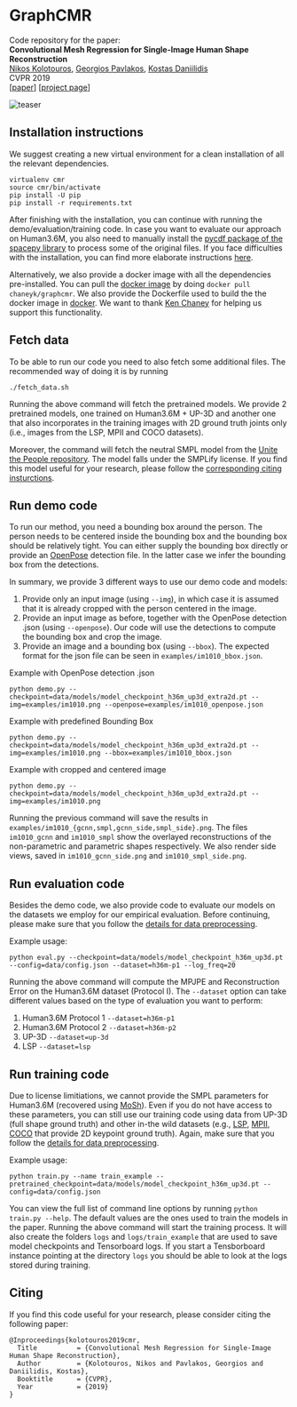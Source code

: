 # GraphCMR
Code repository for the paper:  
**Convolutional Mesh Regression for Single-Image Human Shape Reconstruction**  
[Nikos Kolotouros](https://www.seas.upenn.edu/~nkolot/), [Georgios Pavlakos](https://www.seas.upenn.edu/~pavlakos/), [Kostas Daniilidis](http://www.cis.upenn.edu/~kostas/)  
CVPR 2019  
[[paper](http://www.cis.upenn.edu/~kostas/mypub.dir/kolotouros19cvpr.pdf)] [[project page](https://www.seas.upenn.edu/~nkolot/projects/cmr/)]

![teaser](https://www.seas.upenn.edu/~nkolot/projects/cmr/files/model_architecture.png)


## Installation instructions
We suggest creating a new virtual environment for a clean installation of all the relevant dependencies.
```
virtualenv cmr
source cmr/bin/activate
pip install -U pip
pip install -r requirements.txt
```
After finishing with the installation, you can continue with running the demo/evaluation/training code.
In case you want to evaluate our approach on Human3.6M, you also need to manually install the [pycdf package of the spacepy library](https://pythonhosted.org/SpacePy/pycdf.html) to process some of the original files. If you face difficulties with the installation, you can find more elaborate instructions [here](https://stackoverflow.com/questions/37232008/how-read-common-data-formatcdf-in-python).

Alternatively, we also provide a docker image with all the dependencies pre-installed. You can pull the [docker image](https://hub.docker.com/r/chaneyk/graphcmr) by doing ```docker pull chaneyk/graphcmr```.
We also provide the Dockerfile used to build the the docker image in [docker](https://github.com/nkolot/GraphCMR/blob/master/datasets/preprocess/README.md).
We want to thank [Ken Chaney](https://github.com/k-chaney) for helping us support this functionality.

## Fetch data
To be able to run our code you need to also fetch some additional files. The recommended way of doing it is by running
```
./fetch_data.sh
```
Running the above command will fetch the pretrained models. We provide 2 pretrained models, one trained on Human3.6M + UP-3D and another one that also incorporates in the training images with 2D ground truth joints only (i.e., images from the LSP, MPII and COCO datasets). 

Moreover, the command will fetch the neutral SMPL model from the [Unite the People repository](https://github.com/classner/up). The model falls under the SMPLify license. If you find this model useful for your research, please follow the [corresponding citing insturctions](https://github.com/classner/up/tree/master/3dfit/README.md).

## Run demo code
To run our method, you need a bounding box around the person. The person needs to be centered inside the bounding box and the bounding box should be relatively tight. You can either supply the bounding box directly or provide an [OpenPose](https://github.com/CMU-Perceptual-Computing-Lab/openpose) detection file. In the latter case we infer the bounding box from the detections.

In summary, we provide 3 different ways to use our demo code and models:
1. Provide only an input image (using ```--img```), in which case it is assumed that it is already cropped with the person centered in the image.
2. Provide an input image as before, together with the OpenPose detection .json (using ```--openpose```). Our code will use the detections to compute the bounding box and crop the image.
3. Provide an image and a bounding box (using ```--bbox```). The expected format for the json file can be seen in ```examples/im1010_bbox.json```.

Example with OpenPose detection .json
```
python demo.py --checkpoint=data/models/model_checkpoint_h36m_up3d_extra2d.pt --img=examples/im1010.png --openpose=examples/im1010_openpose.json
```
Example with predefined Bounding Box
```
python demo.py --checkpoint=data/models/model_checkpoint_h36m_up3d_extra2d.pt --img=examples/im1010.png --bbox=examples/im1010_bbox.json
```
Example with cropped and centered image
```
python demo.py --checkpoint=data/models/model_checkpoint_h36m_up3d_extra2d.pt --img=examples/im1010.png
```

Running the previous command will save the results in ```examples/im1010_{gcnn,smpl,gcnn_side,smpl_side}.png```. The files ```im1010_gcnn``` and ```im1010_smpl``` show the overlayed reconstructions of the non-parametric and parametric shapes respectively. We also render side views, saved in ```im1010_gcnn_side.png``` and ```im1010_smpl_side.png```.

## Run evaluation code
Besides the demo code, we also provide code to evaluate our models on the datasets we employ for our empirical evaluation. Before continuing, please make sure that you follow the [details for data preprocessing](https://github.com/nkolot/GraphCMR/blob/master/datasets/preprocess/README.md).

Example usage:
```
python eval.py --checkpoint=data/models/model_checkpoint_h36m_up3d.pt --config=data/config.json --dataset=h36m-p1 --log_freq=20
```
Running the above command will compute the MPJPE and Reconstruction Error on the Human3.6M dataset (Protocol I). The ```--dataset``` option can take different values based on the type of evaluation you want to perform:
1. Human3.6M Protocol 1 ```--dataset=h36m-p1```
2. Human3.6M Protocol 2 ```--dataset=h36m-p2```
3. UP-3D ```--dataset=up-3d```
4. LSP ```--dataset=lsp```

## Run training code
Due to license limitiations, we cannot provide the SMPL parameters for Human3.6M (recovered using [MoSh](http://mosh.is.tue.mpg.de)). Even if you do not have access to these parameters, you can still use our training code using data from UP-3D (full shape ground truth) and other in-the wild datasets (e.g., [LSP](http://sam.johnson.io/research/lsp.html), [MPII](http://human-pose.mpi-inf.mpg.de), [COCO](http://cocodataset.org/#home) that provide 2D keypoint ground truth). Again, make sure that you follow the [details for data preprocessing](https://github.com/nkolot/GraphCMR/blob/master/datasets/preprocess/README.md).

Example usage:
```
python train.py --name train_example --pretrained_checkpoint=data/models/model_checkpoint_h36m_up3d.pt --config=data/config.json
```
You can view the full list of command line options by running `python train.py --help`. The default values are the ones used to train the models in the paper.
Running the above command will start the training process. It will also create the folders `logs` and `logs/train_example` that are used to save model checkpoints and Tensorboard logs.
If you start a Tensborboard instance pointing at the directory `logs` you should be able to look at the logs stored during training.

## Citing
If you find this code useful for your research, please consider citing the following paper:

	@Inproceedings{kolotouros2019cmr,
	  Title          = {Convolutional Mesh Regression for Single-Image Human Shape Reconstruction},
	  Author         = {Kolotouros, Nikos and Pavlakos, Georgios and Daniilidis, Kostas},
	  Booktitle      = {CVPR},
	  Year           = {2019}
	}
